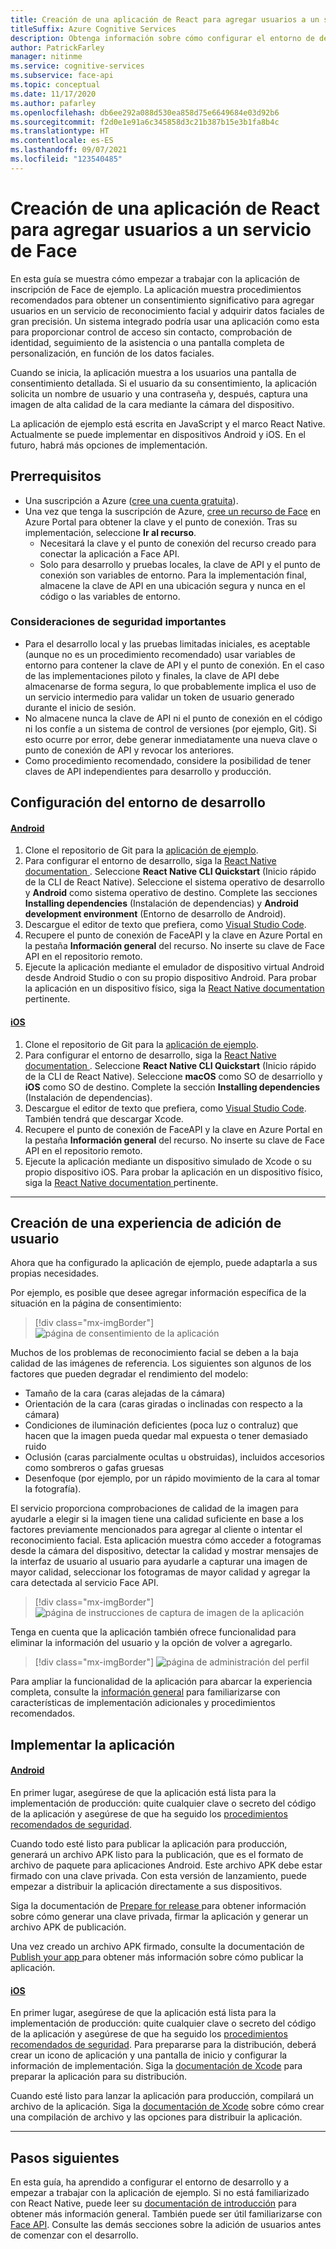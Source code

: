 ```yaml
---
title: Creación de una aplicación de React para agregar usuarios a un servicio de Face
titleSuffix: Azure Cognitive Services
description: Obtenga información sobre cómo configurar el entorno de desarrollo e implementar una aplicación de Face para obtener el consentimiento de los clientes.
author: PatrickFarley
manager: nitinme
ms.service: cognitive-services
ms.subservice: face-api
ms.topic: conceptual
ms.date: 11/17/2020
ms.author: pafarley
ms.openlocfilehash: db6ee292a088d530ea858d75e6649684e03d92b6
ms.sourcegitcommit: f2d0e1e91a6c345858d3c21b387b15e3b1fa8b4c
ms.translationtype: HT
ms.contentlocale: es-ES
ms.lasthandoff: 09/07/2021
ms.locfileid: "123540485"
---
```

# <a name="build-a-react-app-to-add-users-to-a-face-service"></a>Creación de una aplicación de React para agregar usuarios a un servicio de Face

En esta guía se muestra cómo empezar a trabajar con la aplicación de inscripción de Face de ejemplo. La aplicación muestra procedimientos recomendados para obtener un consentimiento significativo para agregar usuarios en un servicio de reconocimiento facial y adquirir datos faciales de gran precisión. Un sistema integrado podría usar una aplicación como esta para proporcionar control de acceso sin contacto, comprobación de identidad, seguimiento de la asistencia o una pantalla completa de personalización, en función de los datos faciales.

Cuando se inicia, la aplicación muestra a los usuarios una pantalla de consentimiento detallada. Si el usuario da su consentimiento, la aplicación solicita un nombre de usuario y una contraseña y, después, captura una imagen de alta calidad de la cara mediante la cámara del dispositivo.

La aplicación de ejemplo está escrita en JavaScript y el marco React Native. Actualmente se puede implementar en dispositivos Android y iOS. En el futuro, habrá más opciones de implementación.

## <a name="prerequisites"></a>Prerrequisitos 

* Una suscripción a Azure ([cree una cuenta gratuita](https://azure.microsoft.com/free/cognitive-services/)).  
* Una vez que tenga la suscripción de Azure, [cree un recurso de Face](https://portal.azure.com/#create/Microsoft.CognitiveServicesFace) en Azure Portal para obtener la clave y el punto de conexión. Tras su implementación, seleccione **Ir al recurso**.  
  * Necesitará la clave y el punto de conexión del recurso creado para conectar la aplicación a Face API.  
  * Solo para desarrollo y pruebas locales, la clave de API y el punto de conexión son variables de entorno. Para la implementación final, almacene la clave de API en una ubicación segura y nunca en el código o las variables de entorno.  

### <a name="important-security-considerations"></a>Consideraciones de seguridad importantes
* Para el desarrollo local y las pruebas limitadas iniciales, es aceptable (aunque no es un procedimiento recomendado) usar variables de entorno para contener la clave de API y el punto de conexión. En el caso de las implementaciones piloto y finales, la clave de API debe almacenarse de forma segura, lo que probablemente implica el uso de un servicio intermedio para validar un token de usuario generado durante el inicio de sesión. 
* No almacene nunca la clave de API ni el punto de conexión en el código ni los confíe a un sistema de control de versiones (por ejemplo, Git). Si esto ocurre por error, debe generar inmediatamente una nueva clave o punto de conexión de API y revocar los anteriores.
* Como procedimiento recomendado, considere la posibilidad de tener claves de API independientes para desarrollo y producción.

## <a name="set-up-the-development-environment"></a>Configuración del entorno de desarrollo

#### <a name="android"></a>[Android](#tab/android)
 
1. Clone el repositorio de Git para la [aplicación de ejemplo](https://github.com/azure-samples/cognitive-services-FaceAPIEnrollmentSample).
1. Para configurar el entorno de desarrollo, siga la <a href="https://reactnative.dev/docs/environment-setup"  title="documentación de React Native"  target="_blank">React Native documentation <span class="docon docon-navigate-external x-hidden-focus"></span></a>. Seleccione **React Native CLI Quickstart** (Inicio rápido de la CLI de React Native). Seleccione el sistema operativo de desarrollo y **Android** como sistema operativo de destino. Complete las secciones **Installing dependencies** (Instalación de dependencias) y **Android development environment** (Entorno de desarrollo de Android).
1. Descargue el editor de texto que prefiera, como [Visual Studio Code](https://code.visualstudio.com/).
1. Recupere el punto de conexión de FaceAPI y la clave en Azure Portal en la pestaña **Información general** del recurso. No inserte su clave de Face API en el repositorio remoto.
1. Ejecute la aplicación mediante el emulador de dispositivo virtual Android desde Android Studio o con su propio dispositivo Android. Para probar la aplicación en un dispositivo físico, siga la <a href="https://reactnative.dev/docs/running-on-device"  title="documentación de React Native"  target="_blank">React Native documentation <span class="docon docon-navigate-external x-hidden-focus"></span></a> pertinente.

#### <a name="ios"></a>[iOS](#tab/ios)

1. Clone el repositorio de Git para la [aplicación de ejemplo](https://github.com/azure-samples/cognitive-services-FaceAPIEnrollmentSample).
1. Para configurar el entorno de desarrollo, siga la <a href="https://reactnative.dev/docs/environment-setup"  title="documentación de React Native"  target="_blank">React Native documentation <span class="docon docon-navigate-external x-hidden-focus"></span></a>. Seleccione **React Native CLI Quickstart** (Inicio rápido de la CLI de React Native). Seleccione **macOS** como SO de desarriollo y **iOS** como SO de destino. Complete la sección **Installing dependencies** (Instalación de dependencias).
1. Descargue el editor de texto que prefiera, como [Visual Studio Code](https://code.visualstudio.com/). También tendrá que descargar Xcode. 
1. Recupere el punto de conexión de FaceAPI y la clave en Azure Portal en la pestaña **Información general** del recurso. No inserte su clave de Face API en el repositorio remoto.
1. Ejecute la aplicación mediante un dispositivo simulado de Xcode o su propio dispositivo iOS. Para probar la aplicación en un dispositivo físico, siga la <a href="https://reactnative.dev/docs/running-on-device"  title="documentación de React Native"  target="_blank">React Native documentation <span class="docon docon-navigate-external x-hidden-focus"></span></a> pertinente.

---

## <a name="create-a-user-add-experience"></a>Creación de una experiencia de adición de usuario  

Ahora que ha configurado la aplicación de ejemplo, puede adaptarla a sus propias necesidades.

Por ejemplo, es posible que desee agregar información específica de la situación en la página de consentimiento:

> [!div class="mx-imgBorder"]
> ![página de consentimiento de la aplicación](./media/enrollment-app/1-consent-1.jpg)

Muchos de los problemas de reconocimiento facial se deben a la baja calidad de las imágenes de referencia. Los siguientes son algunos de los factores que pueden degradar el rendimiento del modelo:
* Tamaño de la cara (caras alejadas de la cámara)
* Orientación de la cara (caras giradas o inclinadas con respecto a la cámara)
* Condiciones de iluminación deficientes (poca luz o contraluz) que hacen que la imagen pueda quedar mal expuesta o tener demasiado ruido
* Oclusión (caras parcialmente ocultas u obstruidas), incluidos accesorios como sombreros o gafas gruesas
* Desenfoque (por ejemplo, por un rápido movimiento de la cara al tomar la fotografía). 

El servicio proporciona comprobaciones de calidad de la imagen para ayudarle a elegir si la imagen tiene una calidad suficiente en base a los factores previamente mencionados para agregar al cliente o intentar el reconocimiento facial. Esta aplicación muestra cómo acceder a fotogramas desde la cámara del dispositivo, detectar la calidad y mostrar mensajes de la interfaz de usuario al usuario para ayudarle a capturar una imagen de mayor calidad, seleccionar los fotogramas de mayor calidad y agregar la cara detectada al servicio Face API. 


> [!div class="mx-imgBorder"]
> ![página de instrucciones de captura de imagen de la aplicación](./media/enrollment-app/4-instruction.jpg)

Tenga en cuenta que la aplicación también ofrece funcionalidad para eliminar la información del usuario y la opción de volver a agregarlo.

> [!div class="mx-imgBorder"]
> ![página de administración del perfil](./media/enrollment-app/10-manage-2.jpg)

Para ampliar la funcionalidad de la aplicación para abarcar la experiencia completa, consulte la [información general](enrollment-overview.md) para familiarizarse con características de implementación adicionales y procedimientos recomendados.

## <a name="deploy-the-app"></a>Implementar la aplicación

#### <a name="android"></a>[Android](#tab/android)

En primer lugar, asegúrese de que la aplicación está lista para la implementación de producción: quite cualquier clave o secreto del código de la aplicación y asegúrese de que ha seguido los [procedimientos recomendados de seguridad](../cognitive-services-security.md?tabs=command-line%2ccsharp).

Cuando todo esté listo para publicar la aplicación para producción, generará un archivo APK listo para la publicación, que es el formato de archivo de paquete para aplicaciones Android. Este archivo APK debe estar firmado con una clave privada. Con esta versión de lanzamiento, puede empezar a distribuir la aplicación directamente a sus dispositivos. 

Siga la documentación de <a href="https://developer.android.com/studio/publish/preparing#publishing-build"  title="preparación para la publicación"  target="_blank">Prepare for release <span class="docon docon-navigate-external x-hidden-focus"></span></a> para obtener información sobre cómo generar una clave privada, firmar la aplicación y generar un archivo APK de publicación.  

Una vez creado un archivo APK firmado, consulte la documentación de <a href="https://developer.android.com/studio/publish"  title="publicación de la aplicación"  target="_blank">Publish your app <span class="docon docon-navigate-external x-hidden-focus"></span></a> para obtener más información sobre cómo publicar la aplicación.

#### <a name="ios"></a>[iOS](#tab/ios)

En primer lugar, asegúrese de que la aplicación está lista para la implementación de producción: quite cualquier clave o secreto del código de la aplicación y asegúrese de que ha seguido los [procedimientos recomendados de seguridad](../cognitive-services-security.md?tabs=command-line%2ccsharp). Para prepararse para la distribución, deberá crear un icono de aplicación y una pantalla de inicio y configurar la información de implementación. Siga la [documentación de Xcode](https://developer.apple.com/documentation/Xcode/preparing_your_app_for_distribution) para preparar la aplicación para su distribución. 

Cuando esté listo para lanzar la aplicación para producción, compilará un archivo de la aplicación. Siga la [documentación de Xcode](https://developer.apple.com/documentation/Xcode/distributing_your_app_for_beta_testing_and_releases) sobre cómo crear una compilación de archivo y las opciones para distribuir la aplicación.  

---

## <a name="next-steps"></a>Pasos siguientes  

En esta guía, ha aprendido a configurar el entorno de desarrollo y a empezar a trabajar con la aplicación de ejemplo. Si no está familiarizado con React Native, puede leer su [documentación de introducción](https://reactnative.dev/docs/getting-started) para obtener más información general. También puede ser útil familiarizarse con [Face API](Overview.md). Consulte las demás secciones sobre la adición de usuarios antes de comenzar con el desarrollo.
